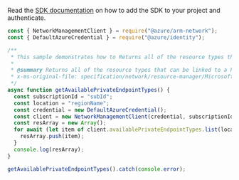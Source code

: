 Read the [SDK documentation](https://github.com/Azure/azure-sdk-for-js/blob/%40azure%2Farm-network_28.0.0/sdk/network/arm-network/README.md) on how to add the SDK to your project and authenticate.

```javascript
const { NetworkManagementClient } = require("@azure/arm-network");
const { DefaultAzureCredential } = require("@azure/identity");

/**
 * This sample demonstrates how to Returns all of the resource types that can be linked to a Private Endpoint in this subscription in this region.
 *
 * @summary Returns all of the resource types that can be linked to a Private Endpoint in this subscription in this region.
 * x-ms-original-file: specification/network/resource-manager/Microsoft.Network/stable/2021-08-01/examples/AvailablePrivateEndpointTypesGet.json
 */
async function getAvailablePrivateEndpointTypes() {
  const subscriptionId = "subId";
  const location = "regionName";
  const credential = new DefaultAzureCredential();
  const client = new NetworkManagementClient(credential, subscriptionId);
  const resArray = new Array();
  for await (let item of client.availablePrivateEndpointTypes.list(location)) {
    resArray.push(item);
  }
  console.log(resArray);
}

getAvailablePrivateEndpointTypes().catch(console.error);
```
